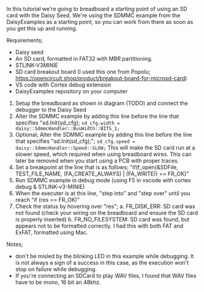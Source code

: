 In this tutorial we're going to breadboard a starting point of using an SD card with the Daisy Seed. We're using the SDMMC example from the DaisyExamples as a starting point, so you can work from there as soon as you get this up and running.

Requirements;

- Daisy seed
- An SD card, formatted in FAT32 with MBR partitioning.
- STLINK-V3MINIE
- SD card breakout board (I used this one from Popolu; https://opencircuit.shop/product/breakout-board-for-microsd-card)
- VS code with Cortex debug extension
- DaisyExamples repository on your computer

1. Setup the breadboard as shown in diagram (TODO) and connect the debugger to the Daisy Seed
2. Alter the SDMMC example by adding this line before the line that specifies "sd.Init(sd_cfg);
   `sd_cfg.width = daisy::SdmmcHandler::BusWidth::BITS_1;`
3. Optional; Alter the SDMMC example by adding this line before the line that specifies "sd.Init(sd_cfg);";
   `sd_cfg.speed = daisy::SdmmcHandler::Speed::SLOW;`
   This will make the SD card run at a slower speed, which required when using breadboard wires. This can later be removed when you start using a PCB with proper traces.
4. Set a breakpoint at the line that is as follows; "if(f_open(&SDFile, TEST_FILE_NAME, (FA_CREATE_ALWAYS) | (FA_WRITE)) == FR_OK)"
5. Run SDMMC example in debug mode (using F5 in vscode with cortex debug & STLINK-v3-MINIE)
6. When the executer is at this line, "step into" and "step over" until you reach "if (res == FR_OK)"
7. Check the status by hovering over "res";
   a. FR_DISK_ERR: SD card was not found (check your wiring on the breadboard and ensure the SD card is properly inserted)
   b. FR_NO_FILESYSTEM: SD card was found, but appears not to be formatted correctly. I had this with both FAT and ExFAT, formatted using Mac.

Notes;

- don't be misled by the blinking LED in this example while debugging. It is not always a sign of a success in this case, as the execution won't stop on failure while debugging.
- If you're connecting an SDCard to play WAV files, I found that WAV files have to be mono, 16 bit an 48khz.
